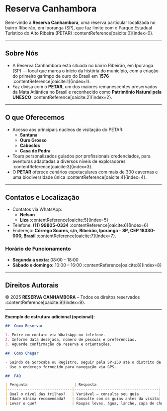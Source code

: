 # Reserva Canhambora

Bem-vindo à **Reserva Canhambora**, uma reserva particular localizada no bairro Ribeirão, em Iporanga (SP), que faz limite com o Parque Estadual Turístico do Alto Ribeira (PETAR) :contentReference[oaicite:0]{index=0}.

---

##  Sobre Nós

- A Reserva Canhambora está situada no bairro Ribeirão, em Iporanga (SP) — local que marca o início da história do município, com a criação do primeiro garimpo de ouro do Brasil em **1576** :contentReference[oaicite:1]{index=1}.
- Faz divisa com o **PETAR**, um dos maiores remanescentes preservados da Mata Atlântica no Brasil e reconhecido como **Patrimônio Natural pela UNESCO** :contentReference[oaicite:2]{index=2}.

---

##  O que Oferecemos

- Acesso aos principais núcleos de visitação do PETAR:
  - **Santana**
  - **Ouro Grosso**
  - **Caboclos**
  - **Casa de Pedra**
- Tours personalizados guiados por profissionais credenciados, para aventuras adaptadas a diversos níveis de exploradores :contentReference[oaicite:3]{index=3}.
- O **PETAR** oferece cenários espetaculares com mais de 300 cavernas e uma biodiversidade única :contentReference[oaicite:4]{index=4}.

---

##  Contatos e Localização

- Contatos via WhatsApp:
  - **Nelson**  
  - **Liza** :contentReference[oaicite:5]{index=5}
- Telefone: **(11) 99805-0334** :contentReference[oaicite:6]{index=6}
- Endereço: **Córrego Soares, s/n, Ribeirão, Iporanga – SP, CEP 18330-000, Brasil** :contentReference[oaicite:7]{index=7}.

###  Horário de Funcionamento
- **Segunda a sexta:** 08:00 – 18:00  
- **Sábado e domingo:** 10:00 – 16:00 :contentReference[oaicite:8]{index=8}

---

##  Direitos Autorais

© 2025 **RESERVA CANHAMBORA** – Todos os direitos reservados :contentReference[oaicite:9]{index=9}.

---

**Exemplo de estrutura adicional (opcional):**

```markdown
##  Como Reservar

1. Entre em contato via WhatsApp ou telefone.
2. Informe data desejada, número de pessoas e preferências.
3. Aguarde confirmação da reserva e orientações.

##  Como Chegar

- Saindo de Sorocaba ou Registro, seguir pela SP-250 até o distrito de Iporanga, depois acessar o bairro Ribeirão.
- Use o endereço fornecido para navegação via GPS.

##  FAQ

| Pergunta                     | Resposta                             |
|-----------------------------|--------------------------------------|
| Qual o nível das trilhas?   | Variável — consulte seu guia         |
| Idade mínima recomendada?   | Consulte com os guias antes da visita|
| Levar o que?                | Roupas leves, água, lanche, capa de chuva|

